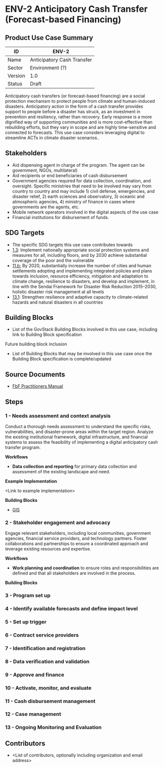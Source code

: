 # ENV-2 Anticipatory Cash Transfer (Forecast-based Financing)

## Product Use Case Summary

| ID      | ENV-2                      |
| ------- | -------------------------- |
| Name    | Anticipatory Cash Transfer |
| Sector  | Environment (?)            |
| Version | 1.0                        |
| Status  | Draft                      |

Anticipatory cash transfers (or forecast-based financing) are a social protection mechanism to protect people from climate and human-induced disasters. Anticipatory action in the form of a cash transfer provides support to people before a disaster has struck, as an investment in prevention and resiliency, rather than recovery. Early response is a more dignified way of supporting communities and is more cost-effective than rebuilding efforts, but they vary in scope and are highly time-sensitive and connected to forecasts. This use case considers leveraging digital to streamline ACTs in climate disaster scenarios..

## Stakeholders

* Aid dispensing agent in charge of the program. The agent can be government, NGOs, multilateral)
* Aid recipients or end beneficiaries of cash disbursement
* Government agencies required for data collection, coordination, and oversight. Specific ministries that need to be involved may vary from country to country and may include 1) civil defense, emergencies, and disaster relief, 2) earth sciences and observatory, 3) oceanic and atmospheric agencies, 4) ministry of finance in cases where governments are the agents, etc.
* Mobile network operators involved in the digital aspects of the use case
* Financial institutions for disbursement of funds.

## SDG Targets

* The specific SDG targets this use case contributes towards
* [1.3](https://exchange.dial.global/sdgs/no\_poverty): Implement nationally appropriate social protection systems and measures for all, including floors, and by 2030 achieve substantial coverage of the poor and the vulnerable
* [11.b:](https://exchange.dial.global/sdgs/sustainable\_cities\_and\_communiti) By 2020, substantially increase the number of cities and human settlements adopting and implementing integrated policies and plans towards inclusion, resource efficiency, mitigation and adaptation to climate change, resilience to disasters, and develop and implement, in line with the Sendai Framework for Disaster Risk Reduction 2015–2030, holistic disaster risk management at all levels
* [13.1](https://exchange.dial.global/sdgs/climate\_action): Strengthen resilience and adaptive capacity to climate-related hazards and natural disasters in all countries

## Building Blocks

* List of the GovStack Building Blocks involved in this use case, including link to Building Block specification

Future building block inclusion

* List of Building Blocks that may be involved in this use case once the Building Block specification is complete/updated

## Source Documents

* [FbF Practitioners Manual](https://manual.forecast-based-financing.org/en/)

## Steps

### 1 - Needs assessment and context analysis

Conduct a thorough needs assessment to understand the specific risks, vulnerabilities, and disaster-prone areas within the target region. Analyze the existing institutional framework, digital infrastructure, and financial systems to assess the feasibility of implementing a digital anticipatory cash transfer program.

&#x20;**Workflows**

* **Data collection and reporting** for primary data collection and assessment of the existing landscape and need.

**Example Implementation**

\<Link to example implementation>

**Building Blocks**

* [GIS](http://localhost:5000/o/pxmRWOPoaU8fUAbbcrus/c/Z9tuRxtxAgEaZ9v9oHvl)

### 2 - Stakeholder engagement and advocacy&#x20;

Engage relevant stakeholders, including local communities, government agencies, financial service providers, and technology partners. Foster collaborations and partnerships to ensure a coordinated approach and leverage existing resources and expertise.

&#x20;**Workflows**

* **Work planning and coordination** to ensure roles and responsibilities are defined and that all stakeholders are involved in the process.

**Building Blocks**



### 3 - Program set up

### 4 - Identify available forecasts and define impact level

### 5 - Set up trigger

### 6 - Contract service providers&#x20;

### 7 - Identification and registration

### 8 - Data verification and validation

### 9 - Approve and finance

### 10 - Activate, monitor, and evaluate

### 11 - Cash disbursement management

### 12 -  Case management

### 13 -  Ongoing Monitoring and Evaluation&#x20;



## Contributors

* \<List of contributors, optionally including organization and email address>
